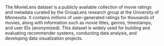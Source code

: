 The MovieLens dataset is a publicly available collection of movie ratings and metadata curated by the GroupLens research group at the University of Minnesota. It contains millions of user-generated ratings for thousands of movies, along with information such as movie titles, genres, timestamps, and user IDs (anonymized). This dataset is widely used for building and evaluating recommender systems, conducting data analysis, and developing data visualization projects.
